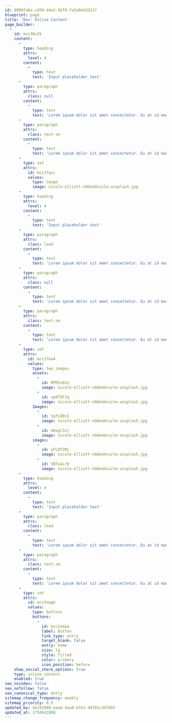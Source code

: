 ```yaml
---
id: 89007a6a-cd50-44e2-9df8-fa2a9e5d3217
blueprint: page
title: 'Dev: Inline Content'
page_builder:
  -
    id: mcc36s2k
    content:
      -
        type: heading
        attrs:
          level: 4
        content:
          -
            type: text
            text: 'Input placeholder text'
      -
        type: paragraph
        attrs:
          class: null
        content:
          -
            type: text
            text: 'Lorem ipsum dolor sit amet consectetur. Eu at id massa morbi. Enim nunc nisl auctor consequat et platea aliquam. Nunc purus ultricies eleifend bibendum. Enim pellentesque diam diam feugiat et auctor placerat tellus. Turpis sodales adipiscing est nisi dictum semper. Facilisi pellentesque morbi quisque nec odio nisl bibendum. At posuere leo est sollicitudin.'
      -
        type: paragraph
        attrs:
          class: text-sm
        content:
          -
            type: text
            text: 'Lorem ipsum dolor sit amet consectetur. Eu at id massa morbi. Enim nunc nisl auctor consequat et platea aliquam. Nunc purus ultricies eleifend bibendum. Enim pellentesque diam diam feugiat et auctor placerat tellus. Turpis sodales adipiscing est nisi dictum semper. Facilisi pellentesque morbi quisque nec odio nisl bibendum. At posuere leo est sollicitudin.'
      -
        type: set
        attrs:
          id: mcc37qzc
          values:
            type: image
            image: nicole-elliott-n9de44vszlm-unsplash.jpg
      -
        type: heading
        attrs:
          level: 4
        content:
          -
            type: text
            text: 'Input placeholder text'
      -
        type: paragraph
        attrs:
          class: lead
        content:
          -
            type: text
            text: 'Lorem ipsum dolor sit amet consectetur. Eu at id massa morbi. Enim nunc nisl auctor consequat et platea aliquam. Nunc purus ultricies eleifend bibendum. Enim pellentesque diam diam feugiat et auctor placerat tellus. Turpis sodales adipiscing est nisi dictum semper. Facilisi pellentesque morbi quisque nec odio nisl bibendum. At posuere leo est sollicitudin.'
      -
        type: paragraph
        attrs:
          class: null
        content:
          -
            type: text
            text: 'Lorem ipsum dolor sit amet consectetur. Eu at id massa morbi. Enim nunc nisl auctor consequat et platea aliquam. Nunc purus ultricies eleifend bibendum. Enim pellentesque diam diam feugiat et auctor placerat tellus. Turpis sodales adipiscing est nisi dictum semper. Facilisi pellentesque morbi quisque nec odio nisl bibendum. At posuere leo est sollicitudin.'
      -
        type: paragraph
        attrs:
          class: text-sm
        content:
          -
            type: text
            text: 'Lorem ipsum dolor sit amet consectetur. Eu at id massa morbi. Enim nunc nisl auctor consequat et platea aliquam. Nunc purus ultricies eleifend bibendum. Enim pellentesque diam diam feugiat et auctor placerat tellus. Turpis sodales adipiscing est nisi dictum semper. Facilisi pellentesque morbi quisque nec odio nisl bibendum. At posuere leo est sollicitudin.'
      -
        type: set
        attrs:
          id: mcc37wa4
          values:
            type: two_images
            assets:
              -
                id: RPHCoQ1x
                image: nicole-elliott-n9de44vszlm-unsplash.jpg
              -
                id: vp9TXFJq
                image: nicole-elliott-n9de44vszlm-unsplash.jpg
            Images:
              -
                id: tpfLD0sI
                image: nicole-elliott-n9de44vszlm-unsplash.jpg
              -
                id: mbwgl3zr
                image: nicole-elliott-n9de44vszlm-unsplash.jpg
            images:
              -
                id: yFL8f2Nc
                image: nicole-elliott-n9de44vszlm-unsplash.jpg
              -
                id: VBTaaLrD
                image: nicole-elliott-n9de44vszlm-unsplash.jpg
      -
        type: heading
        attrs:
          level: 4
        content:
          -
            type: text
            text: 'Input placeholder text'
      -
        type: paragraph
        attrs:
          class: lead
        content:
          -
            type: text
            text: 'Lorem ipsum dolor sit amet consectetur. Eu at id massa morbi. Enim nunc nisl auctor consequat et platea aliquam. Nunc purus ultricies eleifend bibendum. Enim pellentesque diam diam feugiat et auctor placerat tellus. Turpis sodales adipiscing est nisi dictum semper. Facilisi pellentesque morbi quisque nec odio nisl bibendum. At posuere leo est sollicitudin.'
      -
        type: paragraph
        attrs:
          class: text-sm
        content:
          -
            type: text
            text: 'Lorem ipsum dolor sit amet consectetur. Eu at id massa morbi. Enim nunc nisl auctor consequat et platea aliquam. Nunc purus ultricies eleifend bibendum. Enim pellentesque diam diam feugiat et auctor placerat tellus. Turpis sodales adipiscing est nisi dictum semper. Facilisi pellentesque morbi quisque nec odio nisl bibendum. At posuere leo est sollicitudin.'
      -
        type: set
        attrs:
          id: mcc5nwge
          values:
            type: buttons
            buttons:
              -
                id: mcc5okpa
                label: Button
                link_type: entry
                target_blank: false
                entry: home
                size: lg
                style: filled
                color: primary
                icon_position: before
    show_social_share_options: true
    type: inline_content
    enabled: true
seo_noindex: false
seo_nofollow: false
seo_canonical_type: entry
sitemap_change_frequency: weekly
sitemap_priority: 0.5
updated_by: 4e192680-eaa4-4aa4-b7e1-d4f81c3dfb93
updated_at: 1750941008
---
```

